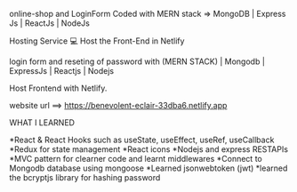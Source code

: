online-shop and
LoginForm Coded with MERN stack => MongoDB | Express Js | ReactJs | NodeJs

Hosting Service 💻
    Host the Front-End in Netlify

login form and reseting of password with (MERN STACK) | Mongodb | ExpressJs | Reactjs | Nodejs

Host Frontend with Netlify.

website url ==>  https://benevolent-eclair-33dba6.netlify.app

WHAT I LEARNED

*React & React Hooks such as useState, useEffect, useRef, useCallback
*Redux for state management
*React icons
*Nodejs and express RESTAPIs 
*MVC pattern for clearner code and learnt middlewares
*Connect to Mongodb database using mongoose
*Learned jsonwebtoken (jwt)
*learned the bcryptjs library for hashing password

